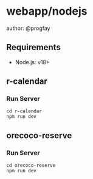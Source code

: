 # webapp/nodejs

author: @progfay

## Requirements
- Node.js: v18+

## r-calendar
### Run Server
```shell
cd r-calendar
npm run dev
```

## orecoco-reserve
### Run Server
```shell
cd orecoco-reserve
npm run dev
```
